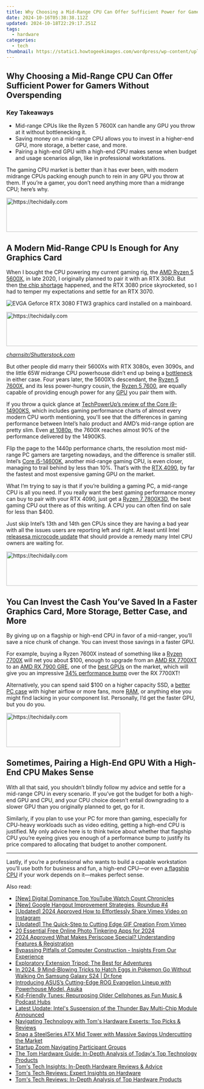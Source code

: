 ```yaml
---
title: Why Choosing a Mid-Range CPU Can Offer Sufficient Power for Gamers Without Overspending
date: 2024-10-16T05:38:38.112Z
updated: 2024-10-18T22:29:17.251Z
tags:
  - hardware
categories:
  - tech
thumbnail: https://static1.howtogeekimages.com/wordpress/wp-content/uploads/2024/04/53366612939_4a328f5233_o.jpg
---
```


## Why Choosing a Mid-Range CPU Can Offer Sufficient Power for Gamers Without Overspending

### Key Takeaways

* Mid-range CPUs like the Ryzen 5 7600X can handle any GPU you throw at it without bottlenecking it.
* Saving money on a mid-range CPU allows you to invest in a higher-end GPU, more storage, a better case, and more.
* Pairing a high-end GPU with a high-end CPU makes sense when budget and usage scenarios align, like in professional workstations.

 The gaming CPU market is better than it has ever been, with modern midrange CPUs packing enough punch to rein in any GPU you throw at them. If you’re a gamer, you don’t need anything more than a midrange CPU; here’s why.

<!-- affiliate ads begin -->
<a href="https://appsumo.8odi.net/c/5597632/2123750/7443" target="_top" id="2123750">
  <img src="//a.impactradius-go.com/display-ad/7443-2123750" border="0" alt="https://techidaily.com" width="728" height="90"/>
</a>
<img height="0" width="0" src="https://appsumo.8odi.net/i/5597632/2123750/7443" style="position:absolute;visibility:hidden;" border="0" />
<!-- affiliate ads end -->

##  A Modern Mid-Range CPU Is Enough for Any Graphics Card

 When I bought the CPU powering my current gaming rig, the [AMD Ryzen 5 5600X](https://www.amazon.com/AMD-Ryzen-5600X-12-Thread-Processor/dp/B08166SLDF?tag=hotoge-20&ascsubtag=UUhtgUeUpU2004618&asc%5Frefurl=https%3A%2F%2Fwww.howtogeek.com%2Fmidrange-cpus-are-all-you-need-for-gaming%2F&asc%5Fcampaign=Evergreen), in late 2020, I originally planned to pair it with an RTX 3080\. But then [the chip shortage](https://extra-lessons.techidaily.com/in-2024-all-inclusive-assessment-bublcams-full-feature-set-reviewed/) happened, and the RTX 3080 price skyrocketed, so I had to temper my expectations and settle for an RTX 3070.

![EVGA Geforce RTX 3080 FTW3 graphics card installed on a mainboard.](https://static1.howtogeekimages.com/wordpress/wp-content/uploads/2022/07/evga-geforce-rtx-3080-ftw-gpu-installed.jpg) 

<!-- affiliate ads begin -->
<a href="https://appsumo.8odi.net/c/5597632/2087389/7443" target="_top" id="2087389">
  <img src="//a.impactradius-go.com/display-ad/7443-2087389" border="0" alt="https://techidaily.com" width="728" height="90"/>
</a>
<img height="0" width="0" src="https://appsumo.8odi.net/i/5597632/2087389/7443" style="position:absolute;visibility:hidden;" border="0" />
<!-- affiliate ads end -->

_[charnsitr/Shutterstock.com](https://www.shutterstock.com/image-photo/bangkokthailandjanuary-24-view-evga-geforce-rtx-1901283040)_

 But other people did marry their 5600Xs with RTX 3080s, even 3090s, and the little 65W midrange CPU powerhouse didn’t end up being a [bottleneck](https://tech-recovery.techidaily.com/troubleshooting-windows-11-what-to-do-if-your-system-fails-to-shut-down/) in either case. Four years later, the 5600X’s descendant, the [Ryzen 5 7600X](https://www.amazon.com/AMD-7600X-12-Thread-Unlocked-Processor/dp/B0BBJDS62N?th=1&tag=hotoge-20&ascsubtag=UUhtgUeUpU2004618&asc%5Frefurl=https%3A%2F%2Fwww.howtogeek.com%2Fmidrange-cpus-are-all-you-need-for-gaming%2F&asc%5Fcampaign=Evergreen), and its less power-hungry cousin, the [Ryzen 5 7600](https://www.amazon.com/AMD-7600-12-Thread-Unlocked-Processor/dp/B0BMQJWBDM?tag=hotoge-20&ascsubtag=UUhtgUeUpU2004618&asc%5Frefurl=https%3A%2F%2Fwww.howtogeek.com%2Fmidrange-cpus-are-all-you-need-for-gaming%2F&asc%5Fcampaign=Evergreen), are equally capable of providing enough power for any [GPU](https://android-unlock.techidaily.com/unlock-vivo-s17-pro-phone-password-without-factory-reset-full-guide-here-by-drfone-android/) you pair them with.

 If you throw a quick glance at [TechPowerUp’s review of the Core i9-14900KS](https://www.techpowerup.com/review/intel-core-i9-14900ks/), which includes gaming performance charts of almost every modern CPU worth mentioning, you'll see that the differences in gaming performance between Intel’s halo product and AMD’s mid-range option are pretty slim. Even [at 1080p](https://www.techpowerup.com/review/intel-core-i9-14900ks/18.html), the 7600X reaches almost 90% of the performance delivered by the 14900KS.

 Flip the page to the 1440p performance charts, the resolution most mid-range PC gamers are targeting nowadays, and the difference is smaller still. Intel’s [Core i5-14600K](https://www.amazon.com/i9-14900K-Desktop-Processor-Integrated-Graphics/dp/B0CGJ4MLC8?tag=hotoge-20&ascsubtag=UUhtgUeUpU2004618&asc%5Frefurl=https%3A%2F%2Fwww.howtogeek.com%2Fmidrange-cpus-are-all-you-need-for-gaming%2F&asc%5Fcampaign=Evergreen), another mid-range gaming CPU, is even closer, managing to trail behind by less than 10%. That’s with the [RTX 4090](https://www.amazon.com/ASUS-Gaming-GeForce-Graphics-DisplayPort/dp/B0C7JYX6LN?tag=hotoge-20&ascsubtag=UUhtgUeUpU2004618&asc%5Frefurl=https%3A%2F%2Fwww.howtogeek.com%2Fmidrange-cpus-are-all-you-need-for-gaming%2F&asc%5Fcampaign=Evergreen), by far the fastest and most expensive gaming GPU on the market.

 What I’m trying to say is that if you’re building a gaming PC, a mid-range CPU is all you need. If you really want the best gaming performance money can buy to pair with your RTX 4090, just get a [Ryzen 7 7800X3D](https://www.amazon.com/AMD-Ryzen-7800X3D-16-Thread-Processor/dp/B0BTZB7F88?tag=hotoge-20&ascsubtag=UUhtgUeUpU2004618&asc%5Frefurl=https%3A%2F%2Fwww.howtogeek.com%2Fmidrange-cpus-are-all-you-need-for-gaming%2F&asc%5Fcampaign=Evergreen), the best gaming CPU out there as of this writing. A CPU you can often find on sale for less than $400.

 Just skip Intel’s 13th and 14th gen CPUs since they are having a bad year with all the issues users are reporting left and right. At least until Intel [releases](https://data-wizards.techidaily.com/top-10-video-restoration-tools-compatible-with-windows-and-macos/)[a microcode update](https://article-helps.techidaily.com/clipcartoon-detailed-assessment-and-guide-2024/) that should provide a remedy many Intel CPU owners are waiting for.

<!-- affiliate ads begin -->
<a href="https://appsumo.8odi.net/c/5597632/2105869/7443" target="_top" id="2105869">
  <img src="//a.impactradius-go.com/display-ad/7443-2105869" border="0" alt="https://techidaily.com" width="728" height="90"/>
</a>
<img height="0" width="0" src="https://appsumo.8odi.net/i/5597632/2105869/7443" style="position:absolute;visibility:hidden;" border="0" />
<!-- affiliate ads end -->

##  You Can Invest the Cash You’ve Saved In a Faster Graphics Card, More Storage, Better Case, and More

 By giving up on a flagship or high-end CPU in favor of a mid-ranger, you’ll save a nice chunk of change. You can invest those savings in a faster GPU.

 For example, buying a Ryzen 7600X instead of something like a [Ryzen 7700X](https://www.amazon.com/AMD-7700X-16-Thread-Unlocked-Processor/dp/B0BBHHT8LY?tag=hotoge-20&ascsubtag=UUhtgUeUpU2004618&asc%5Frefurl=https%3A%2F%2Fwww.howtogeek.com%2Fmidrange-cpus-are-all-you-need-for-gaming%2F&asc%5Fcampaign=Evergreen) will net you about $100, enough to upgrade from an [AMD RX 7700XT](https://shop-links.co/link/?exclusive=1&publisher_slug=itechdaily19598&url=https%3A%2F%2Fclick.linksynergy.com%2Fdeeplink%3Fid%3D2QzUaswX1as%26mid%3D44583%26u1%3DUUhtgUeUpU2004618%26murl%3Dhttps%253A%252F%252Fwww.newegg.com%252Fareyouahuman%253Freferer%253Dhttps%25253A%25252F%25252Fwww.newegg.com%25252Fasus-radeon-rx-7700-xt-tuf-rx7700xt-o12g-gaming%25252Fp%25252FN82E16814126677%25253FItem%25253D9SIAFVFK4V6804%26ourl%3Dhttps%253A%252F%252Fwww.newegg.com%252Fasus-radeon-rx-7700-xt-tuf-rx7700xt-o12g-gaming%252Fp%252FN82E16814126677%253FItem%253D9SIAFVFK4V6804) to an [AMD RX 7900 GRE](https://shop-links.co/link/?exclusive=1&publisher_slug=itechdaily19598&url=https%3A%2F%2Fclick.linksynergy.com%2Fdeeplink%3Fid%3D2QzUaswX1as%26mid%3D44583%26u1%3DUUhtgUeUpU2004618%26murl%3Dhttps%253A%252F%252Fwww.newegg.com%252Fareyouahuman%253Freferer%253Dhttps%25253A%25252F%25252Fwww.newegg.com%25252Fpowercolor-radeon-rx-7900-gre-rx7900gre-16g-f-oc%25252Fp%25252FN82E16814131864%25253FItem%25253DN82E16814131864%26ourl%3Dhttps%253A%252F%252Fwww.newegg.com%252Fpowercolor-radeon-rx-7900-gre-rx7900gre-16g-f-oc%252Fp%252FN82E16814131864%253FItem%253DN82E16814131864), one of the [best GPUs](https://article-tips.techidaily.com/discover-how-to-change-your-characters-voice-and-sound-presence-naturally-expert-tips-for-free/) on the market, which will give you an impressive [34% performance bump](https://www.techpowerup.com/gpu-specs/radeon-rx-7700-xt.c3911) over the RX 7700XT!

 Alternatively, you can spend said $100 on a higher capacity SSD, a [better PC case](https://tech-revival.techidaily.com/interactive-ai-duo-unveiling-3-approaches-to-chatgpt-and-wolframalliance/) with higher airflow or more fans, more [RAM](https://youtube-web.techidaily.com/ed-2024-approved-unlocking-youtube-success-top-video-strategies-to-explode-views/), or anything else you might find lacking in your component list. Personally, I’d get the faster GPU, but you do you.

<!-- affiliate ads begin -->
<a href="https://aligracehair.sjv.io/c/5597632/2016129/19272" target="_top" id="2016129">
  <img src="//a.impactradius-go.com/display-ad/19272-2016129" border="0" alt="https://techidaily.com" width="300" height="90"/>
</a>
<img height="0" width="0" src="https://aligracehair.sjv.io/i/5597632/2016129/19272" style="position:absolute;visibility:hidden;" border="0" />
<!-- affiliate ads end -->

##  Sometimes, Pairing a High-End GPU With a High-End CPU Makes Sense

 With all that said, you shouldn’t blindly follow my advice and settle for a mid-range CPU in every scenario. If you’ve got the budget for both a high-end GPU and CPU, and your CPU choice doesn’t entail downgrading to a slower GPU than you originally planned to get, go for it.

 Similarly, if you plan to use your PC for more than gaming, especially for CPU-heavy workloads such as video editing, getting a high-end CPU is justified. My only advice here is to think twice about whether that flagship CPU you’re eyeing gives you enough of a performance bump to justify its price compared to allocating that budget to another component.

---

 Lastly, if you’re a professional who wants to build a capable workstation you’ll use both for business and fun, a high-end CPU—or even [a flagship CPU](https://tiktok-video-recordings.techidaily.com/step-into-a-tiktok-realm-a-guide-for-joining-lives-for-2024/) if your work depends on it—makes perfect sense.

<ins class="adsbygoogle"
     style="display:block"
     data-ad-format="autorelaxed"
     data-ad-client="ca-pub-7571918770474297"
     data-ad-slot="1223367746"></ins>

<ins class="adsbygoogle"
     style="display:block"
     data-ad-client="ca-pub-7571918770474297"
     data-ad-slot="8358498916"
     data-ad-format="auto"
     data-full-width-responsive="true"></ins>

<span class="atpl-alsoreadstyle">Also read:</span>
<div><ul>
<li><a href="https://youtube-clips.techidaily.com/new-digital-dominance-top-youtube-watch-count-chronicles/"><u>[New] Digital Dominance Top YouTube Watch Count Chronicles</u></a></li>
<li><a href="https://screen-capture.techidaily.com/new-google-hangout-improvement-strategies-roundup-4/"><u>[New] Google Hangout Improvement Strategies, Roundup #4</u></a></li>
<li><a href="https://instagram-videos.techidaily.com/updated-2024-approved-how-to-effortlessly-share-vimeo-video-on-instagram/"><u>[Updated] 2024 Approved How to Effortlessly Share Vimeo Video on Instagram</u></a></li>
<li><a href="https://vimeo-videos.techidaily.com/updated-the-quick-step-to-cutting-edge-gif-creation-from-vimeo/"><u>[Updated] The Quick-Step to Cutting Edge GIF Creation From Vimeo</u></a></li>
<li><a href="https://extra-tips.techidaily.com/20-essential-free-online-photo-tinkering-apps-for-2024/"><u>20 Essential Free Online Photo Tinkering Apps for 2024</u></a></li>
<li><a href="https://fox-direct.techidaily.com/2024-approved-what-makes-periscope-special-understanding-features-and-registration/"><u>2024 Approved What Makes Periscope Special? Understanding Features & Registration</u></a></li>
<li><a href="https://hardware-help.techidaily.com/bypassing-pitfalls-of-computer-construction-insights-from-our-experience/"><u>Bypassing Pitfalls of Computer Construction - Insights From Our Experience</u></a></li>
<li><a href="https://buynow-tips.techidaily.com/exploratory-extension-tripod-the-best-for-adventures/"><u>Exploratory Extension Tripod: The Best for Adventures</u></a></li>
<li><a href="https://change-location.techidaily.com/in-2024-9-mind-blowing-tricks-to-hatch-eggs-in-pokemon-go-without-walking-on-samsung-galaxy-s24-drfone-by-drfone-virtual-android/"><u>In 2024, 9 Mind-Blowing Tricks to Hatch Eggs in Pokemon Go Without Walking On Samsung Galaxy S24 | Dr.fone</u></a></li>
<li><a href="https://hardware-help.techidaily.com/introducing-asuss-cutting-edge-rog-evangelion-lineup-with-powerhouse-model-asuka/"><u>Introducing ASUS’s Cutting-Edge ROG Evangelion Lineup with Powerhouse Model, Asuka</u></a></li>
<li><a href="https://os-tips.techidaily.com/kid-friendly-tunes-repurposing-older-cellphones-as-fun-music-and-podcast-hubs/"><u>Kid-Friendly Tunes: Repurposing Older Cellphones as Fun Music & Podcast Hubs</u></a></li>
<li><a href="https://hardware-help.techidaily.com/latest-update-intels-suspension-of-the-thunder-bay-multi-chip-module-announced/"><u>Latest Update: Intel's Suspension of the Thunder Bay Multi-Chip Module Announced</u></a></li>
<li><a href="https://hardware-help.techidaily.com/navigating-technology-with-toms-hardware-experts-top-picks-and-reviews/"><u>Navigating Technology with Tom's Hardware Experts: Top Picks & Reviews</u></a></li>
<li><a href="https://hardware-help.techidaily.com/1723964472842-snag-a-steelseries-atx-mid-tower-with-massive-savings-undercutting-the-market/"><u>Snag a SteelSeries ATX Mid Tower with Massive Savings Undercutting the Market</u></a></li>
<li><a href="https://screen-recording.techidaily.com/startup-zoom-navigating-participant-groups/"><u>Startup Zoom Navigating Participant Groups</u></a></li>
<li><a href="https://hardware-help.techidaily.com/the-tom-hardware-guide-in-depth-analysis-of-todays-top-technology-products/"><u>The Tom Hardware Guide: In-Depth Analysis of Today's Top Technology Products</u></a></li>
<li><a href="https://hardware-help.techidaily.com/toms-tech-insights-in-depth-hardware-reviews-and-advice/"><u>Tom's Tech Insights: In-Depth Hardware Reviews & Advice</u></a></li>
<li><a href="https://hardware-help.techidaily.com/toms-tech-reviews-expert-insights-on-hardware/"><u>Tom's Tech Reviews: Expert Insights on Hardware</u></a></li>
<li><a href="https://hardware-help.techidaily.com/toms-tech-reviews-in-depth-analysis-of-top-hardware-products/"><u>Tom's Tech Reviews: In-Depth Analysis of Top Hardware Products</u></a></li>
</ul></div>

